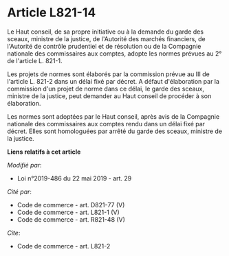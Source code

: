 # Article L821-14

Le Haut conseil, de sa propre initiative ou à la demande du garde des sceaux, ministre de la justice, de l'Autorité des
marchés financiers, de l'Autorité de contrôle prudentiel et de résolution ou de la Compagnie nationale des commissaires aux
comptes, adopte les normes prévues au 2° de l'article L. 821-1. 

Les projets de normes sont élaborés par la commission prévue au III de l'article L. 821-2 dans un délai fixé par décret. A
défaut d'élaboration par la commission d'un projet de norme dans ce délai, le garde des sceaux, ministre de la justice, peut
demander au Haut conseil de procéder à son élaboration. 

Les normes sont adoptées par le Haut conseil, après avis de la Compagnie nationale des commissaires aux comptes rendu dans un
délai fixé par décret. Elles sont homologuées par arrêté du garde des sceaux, ministre de la justice.

**Liens relatifs à cet article**

_Modifié par_:

  - Loi n°2019-486 du 22 mai 2019 - art. 29

_Cité par_:

  - Code de commerce - art. D821-77 (V)
  - Code de commerce - art. L821-1 (V)
  - Code de commerce - art. R821-48 (V)

_Cite_:

  - Code de commerce - art. L821-2
